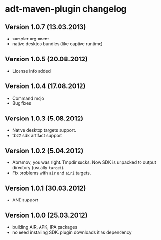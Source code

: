 adt-maven-plugin changelog
===================

Version 1.0.7 (13.03.2013)
------------------------

- sampler argument
- native desktop bundles (like captive runtime)

Version 1.0.5 (20.08.2012)
------------------------

- License info added

Version 1.0.4 (17.08.2012)
------------------------

- Command mojo
- Bug fixes

Version 1.0.3 (5.08.2012)
------------------------

- Native desktop targets support.
- tbz2 sdk artifact support

Version 1.0.2 (5.04.2012)
------------------------

- Abramov, you was right. Tmpdir sucks. Now SDK is unpacked to output directory (usually `target`).
- Fix problems with `air` and `airi` targets. 

Version 1.0.1 (30.03.2012)
------------------------

- ANE support

Version 1.0.0 (25.03.2012)
------------------------

- building AIR, APK, IPA packages
- no need installing SDK. plugin downloads it as dependency